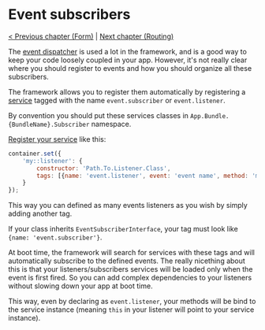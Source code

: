 # Event subscribers

[< Previous chapter (Form)](form.md) | [Next chapter (Routing)](routing.md)

The [event dispatcher](../EventDispatcher.md) is used a lot in the framework, and is a good way to keep your code loosely coupled in your app. However, it's not really clear where you should register to events and how you should organize all these subscribers.

The framework allows you to register them automatically by registering a [service](service-container.md) tagged with the name `event.subscriber` or `event.listener`.

By convention you should put these services classes in `App.Bundle.{BundleName}.Subscriber` namespace.

[Register your service](service-ontainer.md) like this:
```js
container.set({
    'my::listener': {
        constructor: 'Path.To.Listener.Class',
        tags: [{name: 'event.listener', event: 'event name', method: 'method name', priority: 1}]
    }
});
```
This way you can defined as many events listeners as you wish by simply adding another tag.

If your class inherits `EventSubscriberInterface`, your tag must look like `{name: 'event.subscriber'}`.

At boot time, the framework will search for services with these tags and will automatically subscribe to the defined events. The really nicething about this is that your listeners/subscribers services will be loaded only when the event is first fired. So you can add complex dependencies to your listeners without slowing down your app at boot time.

This way, even by declaring as `event.listener`, your methods will be bind to the service instance (meaning `this` in your listener will point to your service instance).
